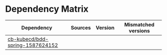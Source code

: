 # Dependency Matrix

Dependency | Sources | Version | Mismatched versions
---------- | ------- | ------- | -------------------
[cb-kubecd/bdd-spring-1587624152](https://github.com/cb-kubecd/bdd-spring-1587624152.git) |  | []() | 
